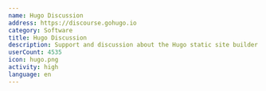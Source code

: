 ```yaml
---
name: Hugo Discussion
address: https://discourse.gohugo.io
category: Software
title: Hugo Discussion
description: Support and discussion about the Hugo static site builder.
userCount: 4535
icon: hugo.png
activity: high
language: en
---
```

